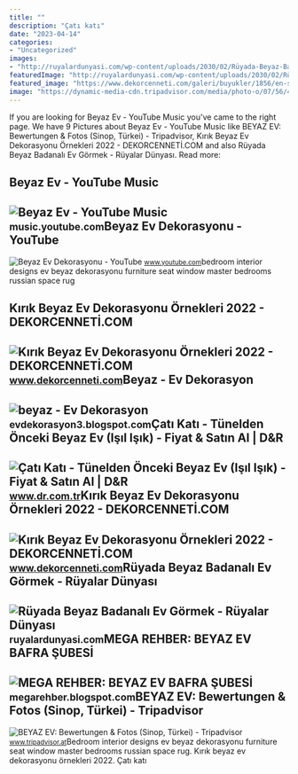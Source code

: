 ```yaml
---
title: ""
description: "Çatı katı"
date: "2023-04-14"
categories:
- "Uncategorized"
images:
- "http://ruyalardunyasi.com/wp-content/uploads/2030/02/Rüyada-Beyaz-Badanalı-Ev-Görmek.jpg"
featuredImage: "http://ruyalardunyasi.com/wp-content/uploads/2030/02/Rüyada-Beyaz-Badanalı-Ev-Görmek.jpg"
featured_image: "https://www.dekorcenneti.com/galeri/buyukler/1856/en-sik-kirik-beyaz-ev-dekorasyonlari-NzcwN.jpg"
image: "https://dynamic-media-cdn.tripadvisor.com/media/photo-o/07/56/41/45/beyaz-ev-otel.jpg?w=700&amp;h=-1&amp;s=1"
---
```


If you are looking for Beyaz Ev - YouTube Music you've came to the right page. We have 9 Pictures about Beyaz Ev - YouTube Music like BEYAZ EV: Bewertungen &amp; Fotos (Sinop, Türkei) - Tripadvisor, Kırık Beyaz Ev Dekorasyonu Örnekleri 2022 - DEKORCENNETİ.COM and also Rüyada Beyaz Badanalı Ev Görmek - Rüyalar Dünyası. Read more:

Beyaz Ev - YouTube Music
------------------------

 ![Beyaz Ev - YouTube Music](https://i.ytimg.com/vi/7fgj2M1eGy4/maxresdefault.jpg) <small>music.youtube.com</small>Beyaz Ev Dekorasyonu - YouTube
------------------------------

 ![Beyaz Ev Dekorasyonu - YouTube](https://i.ytimg.com/vi/tbpHjCTnOyA/maxresdefault.jpg) <small>www.youtube.com</small>bedroom interior designs ev beyaz dekorasyonu furniture seat window master bedrooms russian space rug

Kırık Beyaz Ev Dekorasyonu Örnekleri 2022 - DEKORCENNETİ.COM
------------------------------------------------------------

 ![Kırık Beyaz Ev Dekorasyonu Örnekleri 2022 - DEKORCENNETİ.COM](https://www.dekorcenneti.com/galeri/buyukler/1856/en-sik-kirik-beyaz-ev-dekorasyonlari-NzcwN.jpg) <small>www.dekorcenneti.com</small>Beyaz - Ev Dekorasyon
---------------------

 ![beyaz - Ev Dekorasyon](https://1.bp.blogspot.com/-hGb1PcszB-s/Tpf9uKXujZI/AAAAAAAADBo/8ZKv_CVTLak/s1600/Pmby-horz.jpg) <small>evdekorasyon3.blogspot.com</small>Çatı Katı - Tünelden Önceki Beyaz Ev (Işıl Işık) - Fiyat &amp; Satın Al | D&amp;R
---------------------------------------------------------------------------------

 ![Çatı Katı - Tünelden Önceki Beyaz Ev (Işıl Işık) - Fiyat & Satın Al | D&R](https://i.dr.com.tr/cache/500x400-0/originals/0001994631001-1.jpg) <small>www.dr.com.tr</small>Kırık Beyaz Ev Dekorasyonu Örnekleri 2022 - DEKORCENNETİ.COM
------------------------------------------------------------

 ![Kırık Beyaz Ev Dekorasyonu Örnekleri 2022 - DEKORCENNETİ.COM](https://www.dekorcenneti.com/galeri/buyukler/1856/en-guzel-kirik-beyaz-ev-dekorasyonlari-NzkxM.jpg) <small>www.dekorcenneti.com</small>Rüyada Beyaz Badanalı Ev Görmek - Rüyalar Dünyası
-------------------------------------------------

 ![Rüyada Beyaz Badanalı Ev Görmek - Rüyalar Dünyası](http://ruyalardunyasi.com/wp-content/uploads/2030/02/Rüyada-Beyaz-Badanalı-Ev-Görmek.jpg) <small>ruyalardunyasi.com</small>MEGA REHBER: BEYAZ EV BAFRA ŞUBESİ
----------------------------------

 ![MEGA REHBER: BEYAZ EV BAFRA ŞUBESİ](http://3.bp.blogspot.com/-zl0lcdsSEGc/TVVwmjfwDcI/AAAAAAAAAbI/YzCsnAmmuGQ/s640/BEYAZ+EV+BAFRA+%25C5%259EUBES%25C4%25B0.jpg) <small>megarehber.blogspot.com</small>BEYAZ EV: Bewertungen &amp; Fotos (Sinop, Türkei) - Tripadvisor
---------------------------------------------------------------

 ![BEYAZ EV: Bewertungen & Fotos (Sinop, Türkei) - Tripadvisor](https://dynamic-media-cdn.tripadvisor.com/media/photo-o/07/56/41/45/beyaz-ev-otel.jpg?w=700&h=-1&s=1) <small>www.tripadvisor.at</small>Bedroom interior designs ev beyaz dekorasyonu furniture seat window master bedrooms russian space rug. Kırık beyaz ev dekorasyonu örnekleri 2022. Çatı katı
